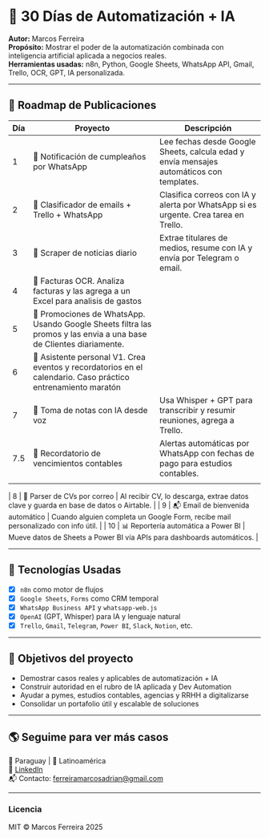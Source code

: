 # 🧠 30 Días de Automatización + IA

**Autor:** Marcos Ferreira  
**Propósito:** Mostrar el poder de la automatización combinada con inteligencia artificial aplicada a negocios reales.  
**Herramientas usadas:** n8n, Python, Google Sheets, WhatsApp API, Gmail, Trello, OCR, GPT, IA personalizada.

---

## 📆 Roadmap de Publicaciones

| Día | Proyecto                                                                                                           | Descripción                                                                              |
| --- | ------------------------------------------------------------------------------------------------------------------ | ---------------------------------------------------------------------------------------- |
| 1   | 🎂 Notificación de cumpleaños por WhatsApp                                                                         | Lee fechas desde Google Sheets, calcula edad y envía mensajes automáticos con templates. |
| 2   | 📩 Clasificador de emails + Trello + WhatsApp                                                                      | Clasifica correos con IA y alerta por WhatsApp si es urgente. Crea tarea en Trello.      |
| 3   | 📰 Scraper de noticias diario                                                                                      | Extrae titulares de medios, resume con IA y envía por Telegram o email.                  |
| 4   | 🔔 Facturas OCR. Analiza facturas y las agrega a un Excel para analisis de gastos                                  |
| 5   | 🔔 Promociones de WhatsApp. Usando Google Sheets filtra las promos y las envia a una base de Clientes diariamente. |
| 6   | 🔔 Asistente personal V1. Crea eventos y recordatorios en el calendario. Caso práctico entrenamiento maratón       |
| 7   | 📝 Toma de notas con IA desde voz                                                                                  | Usa Whisper + GPT para transcribir y resumir reuniones, agrega a Trello.                 |
| 7.5 | 🔔 Recordatorio de vencimientos contables                                                                          | Alertas automáticas por WhatsApp con fechas de pago para estudios contables.             |
|     |

| 8 | 📄 Parser de CVs por correo | Al recibir CV, lo descarga, extrae datos clave y guarda en base de datos o Airtable. |
| 9 | 📬 Email de bienvenida automático | Cuando alguien completa un Google Form, recibe mail personalizado con info útil. |
| 10 | 📊 Reportería automática a Power BI | Mueve datos de Sheets a Power BI vía APIs para dashboards automáticos. |

<!-- Continúa llenando hasta los 30 días -->

---

## 🔧 Tecnologías Usadas

- [x] `n8n` como motor de flujos
- [x] `Google Sheets`, `Forms` como CRM temporal
- [x] `WhatsApp Business API` y `whatsapp-web.js`
- [x] `OpenAI` (GPT, Whisper) para IA y lenguaje natural
- [x] `Trello`, `Gmail`, `Telegram`, `Power BI`, `Slack`, `Notion`, etc.

---

## 🧠 Objetivos del proyecto

- Demostrar casos reales y aplicables de automatización + IA
- Construir autoridad en el rubro de IA aplicada y Dev Automation
- Ayudar a pymes, estudios contables, agencias y RRHH a digitalizarse
- Consolidar un portafolio útil y escalable de soluciones

---

## 🌎 Seguime para ver más casos

📍 Paraguay | 🚀 Latinoamérica  
🔗 [LinkedIn](https://www.linkedin.com/in/marcosferreirapy)  
📬 Contacto: ferreiramarcosadrian@gmail.com

---

### Licencia

MIT © Marcos Ferreira 2025
